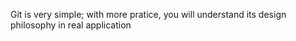 Git is very simple; with  more pratice, you will understand its design philosophy in real application
